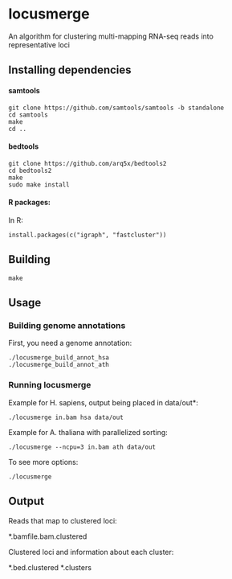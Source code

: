 locusmerge
==========

An algorithm for clustering multi-mapping RNA-seq reads into representative loci

## Installing dependencies
#### samtools
```
git clone https://github.com/samtools/samtools -b standalone
cd samtools
make
cd ..
```
#### bedtools
```
git clone https://github.com/arq5x/bedtools2
cd bedtools2
make 
sudo make install
```
#### R packages:
In R:
```
install.packages(c("igraph", "fastcluster"))
```

## Building
```
make
```
## Usage
### Building genome annotations
First, you need a genome annotation:
```
./locusmerge_build_annot_hsa
./locusmerge_build_annot_ath
```

### Running locusmerge
Example for H. sapiens, output being placed in data/out*:
```
./locusmerge in.bam hsa data/out
```

Example for A. thaliana with parallelized sorting:
```
./locusmerge --ncpu=3 in.bam ath data/out
```

To see more options:
```
./locusmerge
```

## Output

Reads that map to clustered loci:

*.bamfile.bam.clustered

Clustered loci and information about each cluster:

*.bed.clustered
*.clusters

